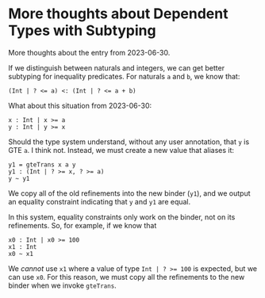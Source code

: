 # More thoughts about Dependent Types with Subtyping

More thoughts about the entry from 2023-06-30. 

If we distinguish between naturals and integers, we can get better subtyping
for inequality predicates. For naturals `a` and `b`, we know that:

    (Int | ? <= a) <: (Int | ? <= a + b)

What about this situation from 2023-06-30:

    x : Int | x >= a
    y : Int | y >= x

Should the type system understand, without any user annotation, that
`y` is GTE `a`. I think not. Instead, we must create a new value
that aliases it:

    y1 = gteTrans x a y
    y1 : (Int | ? >= x, ? >= a)
    y ~ y1

We copy all of the old refinements into the new binder (`y1`), and we
output an equality constraint indicating that `y` and `y1` are equal.

In this system, equality constraints only work on the binder, not on
its refinements. So, for example, if we know that

    x0 : Int | x0 >= 100
    x1 : Int
    x0 ~ x1

We *cannot* use `x1` where a value of type `Int | ? >= 100` is expected,
but we can use `x0`. For this reason, we must copy all the refinements
to the new binder when we invoke `gteTrans`.


